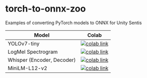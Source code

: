 # torch-to-onnx-zoo
Examples of converting PyTorch models to ONNX for Unity Sentis

| Model  | Colab |
| ------------- | ------------- |
| YOLOv7-tiny  | <a href="https://colab.research.google.com/drive/1zr24asH5cZjdR6w_B1CXPhklQ8apj54j?usp=sharing"><img alt="colab link" src="https://colab.research.google.com/assets/colab-badge.svg" /></a>  |
| LogMel Spectrogram   | <a href="https://colab.research.google.com/drive/1AIH37wtF1WSU6AeZtFy_nG923cSAavmG?usp=sharing"><img alt="colab link" src="https://colab.research.google.com/assets/colab-badge.svg" /></a>  |
| Whisper (Encoder, Decoder)   | <a href="https://colab.research.google.com/drive/1byrBznenpFbIn4hRNHRFLIHXGhXq3nEU?usp=sharing"><img alt="colab link" src="https://colab.research.google.com/assets/colab-badge.svg" /></a>  |
| MiniLM-L12-v2   | <a href="https://colab.research.google.com/drive/1zjKi_6rzW-nGCfcvslKYSzSC-3QwJEw9?usp=sharing"><img alt="colab link" src="https://colab.research.google.com/assets/colab-badge.svg" /></a>  |
